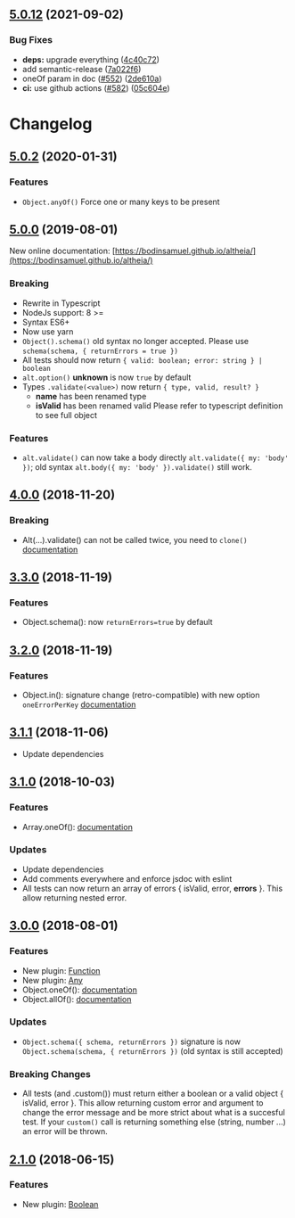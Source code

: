 ## [5.0.12](https://github.com/bodinsamuel/altheia/compare/v5.0.11...v5.0.12) (2021-09-02)


### Bug Fixes

* **deps:** upgrade everything ([4c40c72](https://github.com/bodinsamuel/altheia/commit/4c40c72f93039e3e9524c8a82d911e22c889f4c9))
* add semantic-release ([7a022f6](https://github.com/bodinsamuel/altheia/commit/7a022f6efac132bb4189013af86dfeb3c273fd8d))
* oneOf param in doc ([#552](https://github.com/bodinsamuel/altheia/issues/552)) ([2de610a](https://github.com/bodinsamuel/altheia/commit/2de610a507719feb03c21e32620c5ebd1af6b22a))
* **ci:** use github actions ([#582](https://github.com/bodinsamuel/altheia/issues/582)) ([05c604e](https://github.com/bodinsamuel/altheia/commit/05c604e5db0f156c519d04e8de26d835d07b03aa))

# Changelog

## [5.0.2](https://github.com/bodinsamuel/altheia/compare/v5.0.0...master) (2020-01-31)

### Features

- `Object.anyOf()` Force one or many keys to be present

## [5.0.0](https://github.com/bodinsamuel/altheia/compare/v5.0.0...master) (2019-08-01)

New online documentation:
[https://bodinsamuel.github.io/altheia/](https://bodinsamuel.github.io/altheia/)

### Breaking

- Rewrite in Typescript
- NodeJs support: 8 >=
- Syntax ES6+
- Now use yarn
- `Object().schema()` old syntax no longer accepted.
  Please use `schema(schema, { returnErrors = true })`
- All tests should now return `{ valid: boolean; error: string } | boolean`
- `alt.option()` **unknown** is now `true` by default
- Types `.validate(<value>)` now return `{ type, valid, result? }`
  - **name** has been renamed type
  - **isValid** has been renamed valid
    Please refer to typescript definition to see full object

### Features

- `alt.validate()` can now take a body directly `alt.validate({ my: 'body' })`; old syntax `alt.body({ my: 'body' }).validate()` still work.

## [4.0.0](https://github.com/bodinsamuel/altheia/compare/v4.0.0...master) (2018-11-20)

### Breaking

- Alt(...).validate() can not be called twice, you need to `clone()` [documentation](https://github.com/bodinsamuel/altheia/blob/master/Documentation.md#clone)

## [3.3.0](https://github.com/bodinsamuel/altheia/compare/v3.2.0...master) (2018-11-19)

### Features

- Object.schema(): now `returnErrors=true` by default

## [3.2.0](https://github.com/bodinsamuel/altheia/compare/v3.2.0...master) (2018-11-19)

### Features

- Object.in(): signature change (retro-compatible) with new option `oneErrorPerKey` [documentation](https://github.com/bodinsamuel/altheia/blob/master/Documentation.md#invalue--options-object)

## [3.1.1](https://github.com/bodinsamuel/altheia/compare/v3.1.0...master) (2018-11-06)

- Update dependencies

## [3.1.0](https://github.com/bodinsamuel/altheia/compare/v3.1.0...master) (2018-10-03)

### Features

- Array.oneOf(): [documentation](https://github.com/bodinsamuel/altheia/blob/master/Documentation.md#oneoftemplates)

### Updates

- Update dependencies
- Add comments everywhere and enforce jsdoc with eslint
- All tests can now return an array of errors { isValid, error, **errors** }.
  This allow returning nested error.

## [3.0.0](https://github.com/bodinsamuel/altheia/compare/v3.0.0...master) (2018-08-01)

### Features

- New plugin: [Function](https://github.com/bodinsamuel/altheia/blob/master/Documentation.md#function)
- New plugin: [Any](https://github.com/bodinsamuel/altheia/blob/master/Documentation.md#any)
- Object.oneOf(): [documentation](https://github.com/bodinsamuel/altheia/blob/master/Documentation.md#oneofisonerequired-boolean-keys-string)
- Object.allOf(): [documentation](https://github.com/bodinsamuel/altheia/blob/master/Documentation.md#allofkeys-string)

### Updates

- `Object.schema({ schema, returnErrors })` signature is now `Object.schema(schema, { returnErrors })` (old syntax is still accepted)

### Breaking Changes

- All tests (and .custom()) must return either a boolean or a valid object { isValid, error }.
  This allow returning custom error and argument to change the error message and be more strict about what is a succesful test.
  If your `custom()` call is returning something else (string, number ...) an error will be thrown.

## [2.1.0](https://github.com/bodinsamuel/altheia/compare/v2.1.0...master) (2018-06-15)

### Features

- New plugin: [Boolean](https://github.com/bodinsamuel/altheia/blob/master/Documentation.md#boolean)

